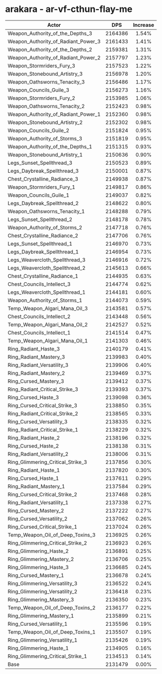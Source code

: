 # arakara - ar-vf-cthun-flay-me
| Actor | DPS | Increase |
|---|:---:|:---:|
|Weapon_Authority_of_the_Depths_3|2164386|1.54%|
|Weapon_Authority_of_Radiant_Power_3|2161433|1.41%|
|Weapon_Authority_of_the_Depths_2|2159381|1.31%|
|Weapon_Authority_of_Radiant_Power_2|2157797|1.23%|
|Weapon_Stormriders_Fury_3|2157523|1.22%|
|Weapon_Stonebound_Artistry_3|2156978|1.20%|
|Weapon_Oathsworns_Tenacity_3|2156486|1.17%|
|Weapon_Councils_Guile_3|2156273|1.16%|
|Weapon_Stormriders_Fury_2|2153985|1.06%|
|Weapon_Oathsworns_Tenacity_2|2152423|0.98%|
|Weapon_Authority_of_Radiant_Power_1|2152360|0.98%|
|Weapon_Stonebound_Artistry_2|2152302|0.98%|
|Weapon_Councils_Guile_2|2151824|0.95%|
|Weapon_Authority_of_Storms_3|2151819|0.95%|
|Weapon_Authority_of_the_Depths_1|2151315|0.93%|
|Weapon_Stonebound_Artistry_1|2150636|0.90%|
|Legs_Sunset_Spellthread_3|2150523|0.89%|
|Legs_Daybreak_Spellthread_3|2150001|0.87%|
|Chest_Crystalline_Radiance_3|2149938|0.87%|
|Weapon_Stormriders_Fury_1|2149817|0.86%|
|Weapon_Councils_Guile_1|2149037|0.82%|
|Legs_Daybreak_Spellthread_2|2148622|0.80%|
|Weapon_Oathsworns_Tenacity_1|2148288|0.79%|
|Legs_Sunset_Spellthread_2|2148178|0.78%|
|Weapon_Authority_of_Storms_2|2147718|0.76%|
|Chest_Crystalline_Radiance_2|2147706|0.76%|
|Legs_Sunset_Spellthread_1|2146970|0.73%|
|Legs_Daybreak_Spellthread_1|2146954|0.73%|
|Legs_Weavercloth_Spellthread_3|2146916|0.72%|
|Legs_Weavercloth_Spellthread_2|2145613|0.66%|
|Chest_Crystalline_Radiance_1|2144935|0.63%|
|Chest_Councils_Intellect_3|2144774|0.62%|
|Legs_Weavercloth_Spellthread_1|2144181|0.60%|
|Weapon_Authority_of_Storms_1|2144073|0.59%|
|Temp_Weapon_Algari_Mana_Oil_3|2143581|0.57%|
|Chest_Councils_Intellect_2|2143448|0.56%|
|Temp_Weapon_Algari_Mana_Oil_2|2142527|0.52%|
|Chest_Councils_Intellect_1|2141514|0.47%|
|Temp_Weapon_Algari_Mana_Oil_1|2141303|0.46%|
|Ring_Radiant_Haste_3|2140179|0.41%|
|Ring_Radiant_Mastery_3|2139983|0.40%|
|Ring_Radiant_Versatility_3|2139906|0.40%|
|Ring_Radiant_Mastery_2|2139469|0.37%|
|Ring_Cursed_Mastery_3|2139412|0.37%|
|Ring_Radiant_Critical_Strike_3|2139393|0.37%|
|Ring_Cursed_Haste_3|2139098|0.36%|
|Ring_Cursed_Critical_Strike_3|2138850|0.35%|
|Ring_Radiant_Critical_Strike_2|2138565|0.33%|
|Ring_Cursed_Versatility_3|2138335|0.32%|
|Ring_Radiant_Critical_Strike_1|2138229|0.32%|
|Ring_Radiant_Haste_2|2138196|0.32%|
|Ring_Cursed_Haste_2|2138138|0.31%|
|Ring_Radiant_Versatility_2|2138006|0.31%|
|Ring_Glimmering_Critical_Strike_3|2137856|0.30%|
|Ring_Radiant_Haste_1|2137820|0.30%|
|Ring_Cursed_Haste_1|2137611|0.29%|
|Ring_Radiant_Mastery_1|2137584|0.29%|
|Ring_Cursed_Critical_Strike_2|2137468|0.28%|
|Ring_Radiant_Versatility_1|2137338|0.27%|
|Ring_Cursed_Mastery_2|2137222|0.27%|
|Ring_Cursed_Versatility_2|2137062|0.26%|
|Ring_Cursed_Critical_Strike_1|2137024|0.26%|
|Temp_Weapon_Oil_of_Deep_Toxins_3|2136925|0.26%|
|Ring_Glimmering_Critical_Strike_2|2136923|0.26%|
|Ring_Glimmering_Haste_2|2136891|0.25%|
|Ring_Glimmering_Mastery_2|2136706|0.25%|
|Ring_Glimmering_Haste_3|2136685|0.24%|
|Ring_Cursed_Mastery_1|2136678|0.24%|
|Ring_Glimmering_Versatility_3|2136522|0.24%|
|Ring_Glimmering_Versatility_2|2136418|0.23%|
|Ring_Glimmering_Mastery_3|2136350|0.23%|
|Temp_Weapon_Oil_of_Deep_Toxins_2|2136177|0.22%|
|Ring_Glimmering_Mastery_1|2135899|0.21%|
|Ring_Cursed_Versatility_1|2135596|0.19%|
|Temp_Weapon_Oil_of_Deep_Toxins_1|2135507|0.19%|
|Ring_Glimmering_Versatility_1|2135426|0.19%|
|Ring_Glimmering_Haste_1|2134905|0.16%|
|Ring_Glimmering_Critical_Strike_1|2134513|0.14%|
|Base|2131479|0.00%|
